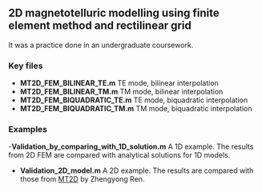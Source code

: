 ## 2D magnetotelluric modelling using finite element method and rectilinear grid

It was a practice done in an undergraduate coursework.

### Key files

- **MT2D_FEM_BILINEAR_TE.m** TE mode, bilinear interpolation
- **MT2D_FEM_BILINEAR_TM.m** TM mode, bilinear interpolation
- **MT2D_FEM_BIQUADRATIC_TE.m** TE mode, biquadratic interpolation
- **MT2D_FEM_BIQUADRATIC_TM.m** TM mode, biquadratic interpolation

### Examples

-**Validation_by_comparing_with_1D_solution.m** A 1D example. The results from 2D FEM are compared with analytical solutions for 1D models.
- **Validation_2D_model.m** A 2D example. The results are compared with those from [MT2D](https://sourceforge.net/projects/mt2d/) by Zhengyong Ren.
